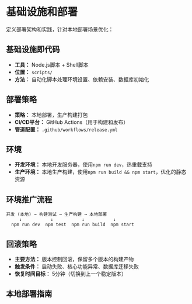 # 基础设施和部署

定义部署架构和实践，针对本地部署场景优化：

## 基础设施即代码

- **工具：** Node.js脚本 + Shell脚本
- **位置：** `scripts/`
- **方法：** 自动化脚本处理环境设置、依赖安装、数据库初始化

## 部署策略

- **策略：** 本地部署，生产构建打包
- **CI/CD平台：** GitHub Actions（用于构建和发布）
- **管道配置：** `.github/workflows/release.yml`

## 环境

- **开发环境：** 本地开发服务器，使用`npm run dev`，热重载支持
- **生产环境：** 本地生产构建，使用`npm run build && npm start`，优化的静态资源

## 环境推广流程

```
开发 (本地) → 构建测试 → 生产构建 → 本地部署
     ↓           ↓           ↓           ↓
  npm run dev  npm test  npm run build  npm start
```

## 回滚策略

- **主要方法：** 版本控制回滚，保留多个版本的构建产物
- **触发条件：** 启动失败、核心功能异常、数据库迁移失败
- **恢复时间目标：** 5分钟（切换到上一个稳定版本）

## 本地部署指南

```bash

```
